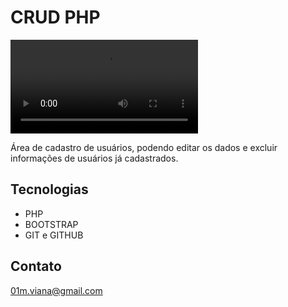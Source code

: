 # CRUD PHP

![preview](./.github/CRUD-PHP.mp4)

Área de cadastro de usuários, podendo editar os dados e excluir informações de usuários já cadastrados.

## Tecnologias

- PHP
- BOOTSTRAP
- GIT e GITHUB

## Contato

01m.viana@gmail.com
